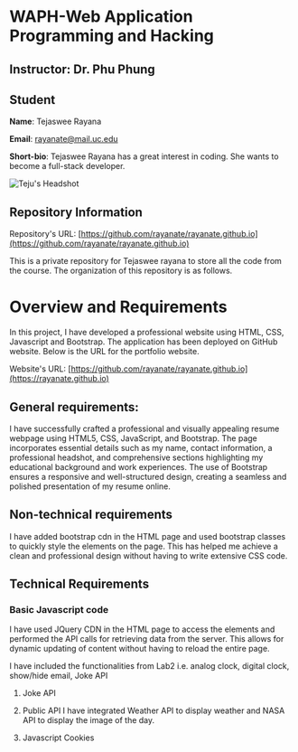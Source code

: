 # WAPH-Web Application Programming and Hacking

## Instructor: Dr. Phu Phung

## Student

**Name**: Tejaswee Rayana

**Email**: rayanate@mail.uc.edu

**Short-bio**: Tejaswee Rayana has a great interest in coding. She wants to become a full-stack developer.

  ![Teju's Headshot](images/headshot.jpg)

## Repository Information

  Repository's URL: [https://github.com/rayanate/rayanate.github.io](https://github.com/rayanate/rayanate.github.io)

  This is a private repository for Tejaswee rayana to store all the code from the course. The organization of this repository is as follows.

# Overview and Requirements

In this project, I have developed a professional website using HTML, CSS, Javascript and Bootstrap. The application has been deployed on GitHub website. Below is the URL for the portfolio website.

  Website's URL: [https://github.com/rayanate/rayanate.github.io](https://rayanate.github.io)

## General requirements:

I have successfully crafted a professional and visually appealing resume webpage using HTML5, CSS, JavaScript, and Bootstrap. The page incorporates essential details such as my name, contact information, a professional headshot, and comprehensive sections highlighting my educational background and work experiences. The use of Bootstrap ensures a responsive and well-structured design, creating a seamless and polished presentation of my resume online.

## Non-technical requirements

I have added bootstrap cdn in the HTML page and used bootstrap classes to quickly style the elements on the page. This has helped me achieve a clean and professional design without having to write extensive CSS code. 

## Technical Requirements

### Basic Javascript code

I have used JQuery CDN in the HTML page to access the elements and performed the API calls for retrieving data from the server. This allows for dynamic updating of content without having to reload the entire page. 

I have included the functionalities from Lab2 i.e. analog clock, digital clock, show/hide email, Joke API
1. Joke API

2. Public API
   I have integrated Weather API to display weather and NASA API to display the image of the day.

3. Javascript Cookies
